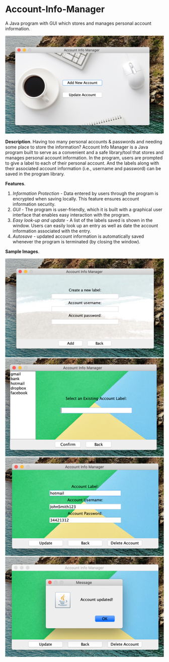 # Account-Info-Manager

A Java program with GUI which stores and manages personal account information. 

![](Sample_Images/Main%20Menu.png)

**Description**. Having too many personal accounts & passwords and needing some place to store the information? Account Info Manager is a Java program built to serve as a convenient and a safe library/tool that stores and manages personal account information. In the program, users are prompted to give a label to each of their personal account. And the labels along with their associated account information (i.e., username and password) can be saved in the program library. 

**Features**.
1. *Information Protection* - Data entered by users through the program is encrypted when saving locally. This feature ensures account information security.
2. *GUI* - The program is user-friendly, which it is built with a graphical user interface that enables easy interaction with the program.
3. *Easy look-up and update* - A list of the labels saved is shown in the window. Users can easily look up an entry as well as date the account information associated with the entry.
4. *Autosave* - updated account information is automatically saved whenever the program is terminated (by closing the window).

**Sample Images**.

![](Sample_Images/New%20Account.png)
![](Sample_Images/Select%20Account.png)
![](Sample_Images/Look%20Up%20Account.png)
![](Sample_Images/Update%20Account.png)
